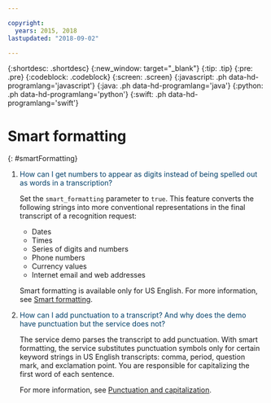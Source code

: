 ```yaml
---

copyright:
  years: 2015, 2018
lastupdated: "2018-09-02"

---
```


{:shortdesc: .shortdesc}
{:new_window: target="_blank"}
{:tip: .tip}
{:pre: .pre}
{:codeblock: .codeblock}
{:screen: .screen}
{:javascript: .ph data-hd-programlang='javascript'}
{:java: .ph data-hd-programlang='java'}
{:python: .ph data-hd-programlang='python'}
{:swift: .ph data-hd-programlang='swift'}

# Smart formatting
{: #smartFormatting}

1.  <span style="color:#003F69">How can I get numbers to appear as digits instead of being spelled out as words in a transcription?</span>

    Set the `smart_formatting` parameter to `true`. This feature converts the following strings into more conventional representations in the final transcript of a recognition request:

    -   Dates
    -   Times
    -   Series of digits and numbers
    -   Phone numbers
    -   Currency values
    -   Internet email and web addresses

    Smart formatting is available only for US English. For more information, see [Smart formatting](/docs/services/speech-to-text-icp/output.html#smart_formatting).

1.  <span style="color:#003F69">How can I add punctuation to a transcript? And why does the demo have punctuation but the service does not?</span>

    The service demo parses the transcript to add punctuation. With smart formatting, the service substitutes punctuation symbols only for certain keyword strings in US English transcripts: comma, period, question mark, and exclamation point. You are responsible for capitalizing the first word of each sentence.

    For more information, see [Punctuation and capitalization](/docs/services/speech-to-text-icp/output.html#smartFormattingPunctuation).
